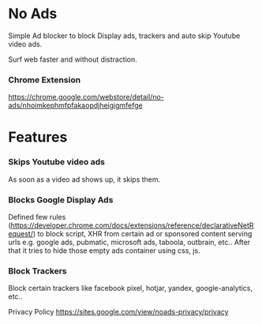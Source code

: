 # No Ads
Simple Ad blocker to block Display ads, trackers and auto skip Youtube video ads.

Surf web faster and without distraction.

### Chrome Extension
https://chrome.google.com/webstore/detail/no-ads/nhoimkephmfpfakaopdjheigigmfefge

# Features

### Skips Youtube video ads
As soon as a video ad shows up, it skips them.

### Blocks Google Display Ads
Defined few rules (https://developer.chrome.com/docs/extensions/reference/declarativeNetRequest/) to block script, XHR from certain ad or sponsored content serving urls e.g. google ads, pubmatic, microsoft ads, taboola, outbrain, etc..
After that it tries to hide those empty ads container using css, js.

### Block Trackers
Block certain trackers like facebook pixel, hotjar, yandex, google-analytics, etc..

Privacy Policy https://sites.google.com/view/noads-privacy/privacy
